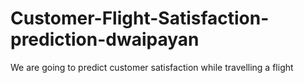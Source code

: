 # Customer-Flight-Satisfaction-prediction-dwaipayan
We are going to predict customer satisfaction while travelling a flight
